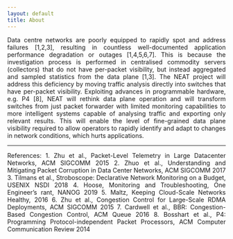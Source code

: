 ```yaml
---
layout: default
title: About
---
```


<p style='text-align: justify;'>Data centre networks are poorly equipped to rapidly spot and address failures [1,2,3], resulting in countless well-documented application performance degradation or outages [1,4,5,6,7]. This is because the investigation process is performed in centralised commodity servers (collectors) that do not have per-packet visibility, but instead aggregated and sampled statistics from the data plane [1,3]. The NEAT project will address this deficiency by moving traffic analysis directly into switches that have per-packet visibility. Exploiting advances in programmable hardware, e.g. P4 [8], NEAT will rethink data plane operation and will transform switches from just packet forwarder with limited monitoring capabilities to more intelligent systems capable of analysing traffic and exporting only relevant results. This will enable the level of fine-grained data plane visibility required to allow operators to rapidly identify and adapt to changes in network conditions, which hurts applications.</p>

---
<p style='text-align: justify;'>
References:
1. Zhu et al., Packet-Level Telemetry in Large Datacenter Networks, ACM SIGCOMM 2015   
2. Zhuo et al., Understanding and Mitigating Packet Corruption in Data Center Networks, ACM SIGCOMM 2017   
3. Tilmans et al., Stroboscope: Declarative Network Monitoring on a Budget, USENIX NSDI 2018   
4. Hoose, Monitoring and Troubleshooting, One Engineer’s rant, NANOG 2019
5. Maltz, Keeping Cloud-Scale Networks Healthy, 2016
6. Zhu et al., Congestion Control for Large-Scale RDMA Deployments, ACM SIGCOMM 2015
7. Cardwell et al., BBR: Congestion-Based Congestion Control, ACM Queue 2016
8. Bosshart et al., P4: Programming Protocol-independent Packet Processors, ACM Computer Communication Review 2014
</p>

